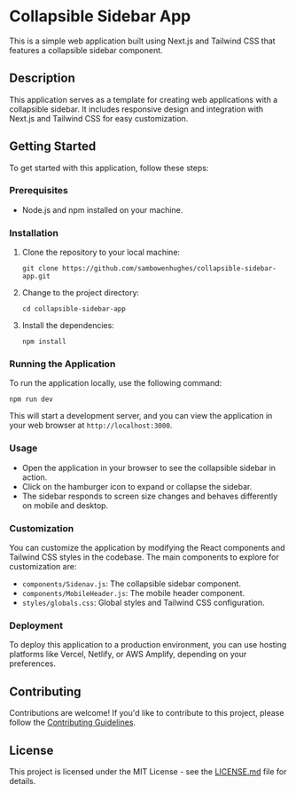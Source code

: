 # Collapsible Sidebar App

This is a simple web application built using Next.js and Tailwind CSS that features a collapsible sidebar component.

## Description

This application serves as a template for creating web applications with a collapsible sidebar. It includes responsive design and integration with Next.js and Tailwind CSS for easy customization.

## Getting Started

To get started with this application, follow these steps:

### Prerequisites

- Node.js and npm installed on your machine.

### Installation

1. Clone the repository to your local machine:

   ```shell
   git clone https://github.com/sambowenhughes/collapsible-sidebar-app.git
   ```

2. Change to the project directory:

   ```shell
   cd collapsible-sidebar-app
   ```

3. Install the dependencies:

   ```shell
   npm install
   ```

### Running the Application

To run the application locally, use the following command:

```shell
npm run dev
```

This will start a development server, and you can view the application in your web browser at `http://localhost:3000`.

### Usage

- Open the application in your browser to see the collapsible sidebar in action.
- Click on the hamburger icon to expand or collapse the sidebar.
- The sidebar responds to screen size changes and behaves differently on mobile and desktop.

### Customization

You can customize the application by modifying the React components and Tailwind CSS styles in the codebase. The main components to explore for customization are:

- `components/Sidenav.js`: The collapsible sidebar component.
- `components/MobileHeader.js`: The mobile header component.
- `styles/globals.css`: Global styles and Tailwind CSS configuration.

### Deployment

To deploy this application to a production environment, you can use hosting platforms like Vercel, Netlify, or AWS Amplify, depending on your preferences.

## Contributing

Contributions are welcome! If you'd like to contribute to this project, please follow the [Contributing Guidelines](CONTRIBUTING.md).

## License

This project is licensed under the MIT License - see the [LICENSE.md](LICENSE.md) file for details.
